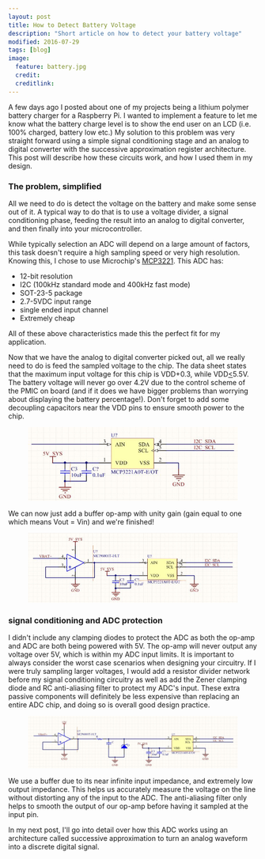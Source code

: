 ```yaml
---
layout: post
title: How to Detect Battery Voltage
description: "Short article on how to detect your battery voltage"
modified: 2016-07-29
tags: [blog]
image:
  feature: battery.jpg
  credit: 
  creditlink:
---
```


A few days ago I posted about one of my projects being a lithium polymer battery charger for a Raspberry Pi. I wanted to implement a feature to let me know what the battery charge level is to show the end user on an LCD (i.e. 100% charged, battery low etc.) My solution to this problem was very straight forward using a simple signal conditioning stage and an analog to digital converter with the successive approximation register architecture. This post will describe how these circuits work, and how I used them in my design.

### The problem, simplified

All we need to do is detect the voltage on the battery and make some sense out of it. A typical way to do that is to use a voltage divider, a signal conditioning phase, feeding the result into an analog to digital converter, and then finally into your microcontroller.

While typically selection an ADC will depend on a large amount of factors, this task doesn't require a high sampling speed or very high resolution. Knowing this, I chose to use Microchip's <a href="http://ww1.microchip.com/downloads/en/DeviceDoc/21732D.pdf">MCP3221</a>. This ADC has:

*	12-bit resolution
*	I2C (100kHz standard mode and 400kHz fast mode)
*	SOT-23-5 package
*	2.7-5VDC input range
*	single ended input channel
*	Extremely cheap

All of these above characteristics made this the perfect fit for my application.

Now that we have the analog to digital converter picked out, all we really need to do is feed the sampled voltage to the chip. The data sheet states that the maximum input voltage for this chip is VDD+0.3, while VDD<u><</u>5.5V. The battery voltage will never go over 4.2V due to the control scheme of the PMIC on board (and if it does we have bigger problems than worrying about displaying the battery percentage!). Don't forget to add some decoupling capacitors near the VDD pins to ensure smooth power to the chip.

<figure>
	<a href="http://adamw88.github.io/images/RaspberryPi/MCP3221.JPG"><img src="/images/RaspberryPi/MCP3221.JPG"></a>
</figure>

We can now just add a buffer op-amp with unity gain (gain equal to one which means Vout = Vin) and we're finished!

<figure>
	<a href="http://adamw88.github.io/images/RaspberryPi/MCP3221_with_opamp.JPG"><img src="/images/RaspberryPi/MCP3221_with_opamp.JPG"></a>
</figure>

### signal conditioning and ADC protection

I didn't include any clamping diodes to protect the ADC as both the op-amp and ADC are both being powered with 5V. The op-amp will never output any voltage over 5V, which is within my ADC input limits. It is important to always consider the worst case scenarios when designing your circuitry. If I were truly sampling larger voltages, I would add a resistor divider network before my signal conditioning circuitry as well as add the Zener clamping diode and RC anti-aliasing filter to protect my ADC's input. These extra passive components will definitely be less expensive than replacing an entire ADC chip, and doing so is overall good design practice.

<figure>
	<a href="http://adamw88.github.io/images/RaspberryPi/MCP3221_with_clamp.jpg"><img src="/images/RaspberryPi/MCP3221_with_clamp.jpg"></a>
</figure>

We use a buffer due to its near infinite input impedance, and extremely low output impedance. This helps us accurately measure the voltage on the line without distorting any of the input to the ADC. The anti-aliasing filter only helps to smooth the output of our op-amp before having it sampled at the input pin.

In my next post, I'll go into detail over how this ADC works using an architecture called successive approximation to turn an analog waveform into a discrete digital signal.